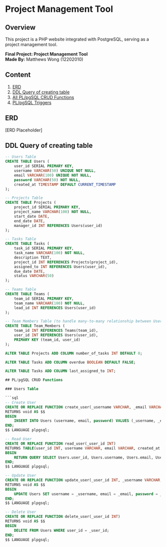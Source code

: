 # Project Management Tool

## Overview

This project is a PHP website integrated with PostgreSQL, serving as a project management tool.

**Final Project: Project Management Tool**  
**Made By:** Matthews Wong (12202010)

## Content

1. [ERD](#erd)
2. [DDL Query of creating table](#ddl-query-of-creating-table)
3. [All PL/pgSQL CRUD Functions](#all-plpgsql-crud-functions)
4. [PL/pgSQL Triggers](#plpgsql-triggers)

## ERD

[ERD Placeholder]

## DDL Query of creating table

```sql
-- Users Table
CREATE TABLE Users (
    user_id SERIAL PRIMARY KEY,
    username VARCHAR(50) UNIQUE NOT NULL,
    email VARCHAR(100) UNIQUE NOT NULL,
    password VARCHAR(50) NOT NULL,
    created_at TIMESTAMP DEFAULT CURRENT_TIMESTAMP
);

-- Projects Table
CREATE TABLE Projects (
    project_id SERIAL PRIMARY KEY,
    project_name VARCHAR(100) NOT NULL,
    start_date DATE,
    end_date DATE,
    manager_id INT REFERENCES Users(user_id)
);

-- Tasks Table
CREATE TABLE Tasks (
    task_id SERIAL PRIMARY KEY,
    task_name VARCHAR(100) NOT NULL,
    description TEXT,
    project_id INT REFERENCES Projects(project_id),
    assigned_to INT REFERENCES Users(user_id),
    due_date DATE,
    status VARCHAR(50)
);

-- Teams Table
CREATE TABLE Teams (
    team_id SERIAL PRIMARY KEY,
    team_name VARCHAR(100) NOT NULL,
    lead_id INT REFERENCES Users(user_id)
);

-- Team Members Table (to handle many-to-many relationship between Users and Teams)
CREATE TABLE Team_Members (
    team_id INT REFERENCES Teams(team_id),
    user_id INT REFERENCES Users(user_id),
    PRIMARY KEY (team_id, user_id)
);

ALTER TABLE Projects ADD COLUMN number_of_tasks INT DEFAULT 0;

ALTER TABLE Tasks ADD COLUMN overdue BOOLEAN DEFAULT FALSE;

ALTER TABLE Tasks ADD COLUMN last_assigned_to INT;

## PL/pgSQL CRUD Functions

### Users Table

```sql
-- Create User
CREATE OR REPLACE FUNCTION create_user(_username VARCHAR, _email VARCHAR, _password VARCHAR)
RETURNS void AS $$
BEGIN
    INSERT INTO Users (username, email, password) VALUES (_username, _email, _password);
END;
$$ LANGUAGE plpgsql;

-- Read User
CREATE OR REPLACE FUNCTION read_user(_user_id INT)
RETURNS TABLE(user_id INT, username VARCHAR, email VARCHAR, created_at TIMESTAMP) AS $$
BEGIN
    RETURN QUERY SELECT Users.user_id, Users.username, Users.email, Users.created_at FROM Users WHERE Users.user_id = _user_id;
END;
$$ LANGUAGE plpgsql;

-- Update User
CREATE OR REPLACE FUNCTION update_user(_user_id INT, _username VARCHAR, _email VARCHAR, _password VARCHAR)
RETURNS void AS $$
BEGIN
    UPDATE Users SET username = _username, email = _email, password = _password WHERE user_id = _user_id;
END;
$$ LANGUAGE plpgsql;

-- Delete User
CREATE OR REPLACE FUNCTION delete_user(_user_id INT)
RETURNS void AS $$
BEGIN
    DELETE FROM Users WHERE user_id = _user_id;
END;
$$ LANGUAGE plpgsql;
